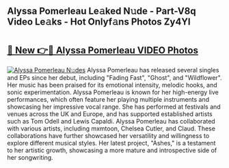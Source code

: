 ## Alyssa Pomerleau Le𝚊ked N𝚞de - Part-V8q Video Le𝚊ks - Hot Onlyf𝚊ns Photos Zy4YI

# <h2><a href="http://ac31681.deff.icu/?id=Alyssa+Pomerleau">🔗 New 👉🔴 Alyssa Pomerleau VIDEO Photos</a></h2>

[![Alyssa Pomerleau N𝚞des](https://i.imgur.com/rIISA9y.gif)](http://ac31681.deff.icu/?id=Alyssa+Pomerleau)
Alyssa Pomerleau has released several singles and EPs since her debut, including "Fading Fast", "Ghost", and "Wildflower". Her music has been praised for its emotional intensity, melodic hooks, and sonic experimentation. Alyssa Pomerleau is known for her high-energy live performances, which often feature her playing multiple instruments and showcasing her impressive vocal range. She has performed at festivals and venues across the UK and Europe, and has supported established artists such as Tom Odell and Lewis Capaldi. Alyssa Pomerleau has collaborated with various artists, including mxmtoon, Chelsea Cutler, and Claud. These collaborations have further showcased her versatility and willingness to explore different musical styles. Her latest project, "Ashes," is a testament to her artistic growth, showcasing a more mature and introspective side of her songwriting.
